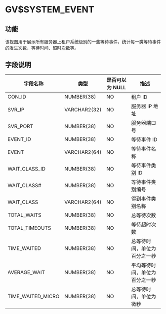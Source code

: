 GV$SYSTEM_EVENT 
====================================



**功能** 
---------------------------

该视图用于展示所有服务器上租户系统级别的一些等待事件，统计每一类等待事件的发生次数、等待时间、超时次数等。

**字段说明** 
-----------------------------



|     **字段名称**      |    **类型**    | **是否可以为 NULL** |     **描述**      |
|-------------------|--------------|----------------|-----------------|
| CON_ID            | NUMBER(38)   | NO             | 租户 ID           |
| SVR_IP            | VARCHAR2(32) | NO             | 服务器 IP 地址       |
| SVR_PORT          | NUMBER(38)   | NO             | 服务器端口号          |
| EVENT_ID          | NUMBER(38)   | NO             | 等待事件 ID         |
| EVENT             | VARCHAR2(64) | NO             | 等待事件名称          |
| WAIT_CLASS_ID     | NUMBER(38)   | NO             | 等待事件类别 ID       |
| WAIT_CLASS#       | NUMBER(38)   | NO             | 等待事件类别编号        |
| WAIT_CLASS        | VARCHAR2(64) | NO             | 得到事件类别名称        |
| TOTAL_WAITS       | NUMBER(38)   | NO             | 总等待次数           |
| TOTAL_TIMEOUTS    | NUMBER(38)   | NO             | 等待超时次数          |
| TIME_WAITED       | NUMBER(38)   | NO             | 总等待时间，单位为百分之一秒  |
| AVERAGE_WAIT      | NUMBER(38)   | NO             | 平均等待时间，单位为百分之一秒 |
| TIME_WAITED_MICRO | NUMBER(38)   | NO             | 总等待时间，单位为微秒     |


